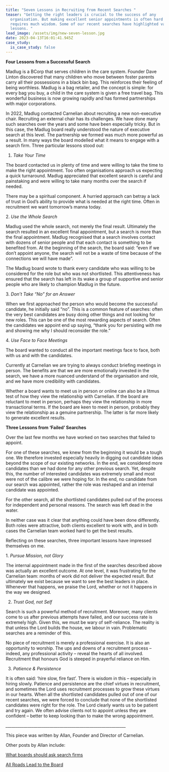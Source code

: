 ```yaml
---
title: "Seven Lessons in Recruiting from Recent Searches "
teaser: "Getting the right leaders is crucial to the success of any
  organisation. But making excellent senior appointments is often hard and
  requires much wisdom. Some of our recent searches have highlighted valuable
  lessons. "
lead_image: /assets/img/new-seven-lesson.jpg
date: 2023-04-13T16:01:41.945Z
case_study:
  is_case_study: false
---
```

**Four Lessons from a Successful Search**

Madlug is a BCorp that serves children in the care system. Founder Dave Linton discovered that many children who move between foster parents carry all their possessions in a black bin bag. This reinforces their feeling of being worthless. Madlug is a bag retailer, and the concept is simple: for every bag you buy, a child in the care system is given a free travel bag. This wonderful business is now growing rapidly and has formed partnerships with major corporations.

In 2022, Madlug contacted Carnelian about recruiting a new non-executive chair. Recruiting an external chair has its challenges. We have done many such searches over the years and some have been especially tricky. But in this case, the Madlug board really understood the nature of executive search at this level. The partnership we formed was much more powerful as a result. In many ways the board modelled what it means to engage with a search firm. Three particular lessons stood out:

1. *Take Your Time*

The board contacted us in plenty of time and were willing to take the time to make the right appointment. Too often organisations approach us expecting a quick turnaround. Madlug appreciated that excellent search is careful and painstaking and were willing to take many months over the search if needed.

There may be a spiritual component. A hurried approach can betray a lack of trust in God’s ability to provide what is needed at the right time. Often in recruitment we want tomorrow’s manna today.

2. *Use the Whole Search*

Madlug used the whole search, not merely the final result. Ultimately the search resulted in an excellent final appointment, but a search is more than the final appointment. Madlug recognised that a search involves contact with dozens of senior people and that each contact is something to be benefited from. At the beginning of the search, the board said: “even if we don’t appoint anyone, the search will not be a waste of time because of the connections we will have made”.

The Madlug board wrote to thank every candidate who was willing to be considered for the role but who was not shortlisted. This attentiveness has ensured that the search has left in its wake a group of supportive and senior people who are likely to champion Madlug in the future.

3. *Don’t Take “No” for an Answer*

When we first approached the person who would become the successful candidate, he initially said “no”. This is a common feature of searches: often the very best candidates are busy doing other things and not looking for new roles. This can be one of the most rewarding aspects of search. Often the candidates we appoint end up saying, “thank you for persisting with me and showing me why I should reconsider the role.”

4. *Use Face to Face Meetings*

The board wanted to conduct all the important meetings face to face, both with us and with the candidates.

Currently at Carnelian we are trying to always conduct briefing meetings in person. The benefits are that we are more emotionally invested in the search, we have a more nuanced understand of the organisation and role, and we have more credibility with candidates.

Whether a board wants to meet us in person or online can also be a litmus test of how they view the relationship with Carnelian. If the board are reluctant to meet in person, perhaps they view the relationship in more transactional terms. If the board are keen to meet in person, probably they view the relationship as a genuine partnership. The latter is far more likely to generate excellent results.

**Three Lessons from ‘Failed’ Searches**

Over the last few months we have worked on two searches that failed to appoint.

For one of these searches, we knew from the beginning it would be a tough one. We therefore invested especially heavily in digging out candidate ideas beyond the scope of our existing networks. In the end, we considered more candidates than we had done for any other previous search. Yet, despite this, the number of interested candidates was extremely small and most were not of the calibre we were hoping for. In the end, no candidate from our search was appointed, rather the role was reshaped and an internal candidate was appointed.

For the other search, all the shortlisted candidates pulled out of the process for independent and personal reasons. The search was left dead in the water.

In neither case was it clear that anything could have been done differently. Both roles were attractive, both clients excellent to work with, and in both cases the Carnelian team worked hard to get the best results.

Reflecting on these searches, three important lessons have impressed themselves on me.

1. *Pursue Mission, not Glory*

The internal appointment made in the first of the searches described above was actually an excellent outcome. At one level, it was frustrating for the Carnelian team: months of work did not deliver the expected result. But ultimately we exist because we want to see the best leaders in place. Whenever that happens, we praise the Lord, whether or not it happens in the way we designed.

2. *Trust God, not Self*

Search is such a powerful method of recruitment. Moreover, many clients come to us after previous attempts have failed, and our success rate is extremely high. Given this, we must be wary of self-reliance. The reality is that unless the Lord builds the house, we labour in vain. Problematic searches are a reminder of this.

No piece of recruitment is merely a professional exercise. It is also an opportunity to worship. The ups and downs of a recruitment process – indeed, any professional activity – reveal the hearts of all involved. Recruitment that honours God is steeped in prayerful reliance on Him.

3. *Patience & Persistence*

It is often said: ‘hire slow, fire fast’. There is wisdom in this – especially in hiring slowly. Patience and persistence are the chief virtues in recruitment, and sometimes the Lord uses recruitment processes to grow these virtues in our hearts. When all the shortlisted candidates pulled out of one of our recent searches, we were forced to conclude that none of the shortlisted candidates were right for the role. The Lord clearly wants us to be patient and try again. We often advise clients not to appoint unless they are confident – better to keep looking than to make the wrong appointment.

_﻿\_\_\_\_\_\_\_\_\_\_\_\_\_\_\_\_\_\_\_\_\_\_\_\_\_\_\_\_\_\_\_\_\_\_\_\_\_\_\_\_\_\_\_\_\_\_\_\_\_\_\_\_\_\_\_\_\_\_\_\__

This piece was written by Allan, Founder and Director of Carnelian.  

Other posts by Allan include:  

[What boards should ask search firms](https://carneliansearch.com/insights/what-boards-should-ask-search-firms/) 

[All Roads Lead to the Board](https://carneliansearch.com/insights/all-roads-lead-to-the-board/)